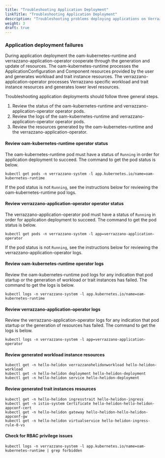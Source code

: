 ```yaml
---
title: "Troubleshooting Application Deployment"
linkTitle: "Troubleshooting Application Deployment"
description: "Troubleshooting problems deploying applications on Verrazzano"
weight: 3
draft: true
---
```

### Application deployment failures
During application deployment the oam-kubernetes-runtime and verrazzano-application-operator cooperate through the generation and update of resources.
The oam-kubernetes-runtime processes the ApplicationConfiguration and Component resources provided by the user and generates workload and trait instance resources.
The verrazzano-application-operator processes Verrazzano specific workload and trait instance resources and generates lower level resources.

Troubleshooting application deployments should follow three general steps.
1. Review the status of the oam-kubernetes-runtime and verrazzano-application-operator operator pods.
2. Review the logs of the oam-kubernetes-runtime and verrazzano-application-operator operator pods.
3. Review the resources generated by the oam-kubernetes-runtime and the verrazzano-application-operator.

#### Review oam-kubernetes-runtime operator status
The oam-kubernetes-runtime pod must have a status of `Running` in order for application deployment to succeed.
The command to get the pod status is below.
```shell
kubectl get pods -n verrazzano-system -l app.kubernetes.io/name=oam-kubernetes-runtime
```
If the pod status is not `Running`, see the instructions below for reviewing the oam-kubernetes-runtime pod logs.

#### Review verrazzano-application-operator operator status
The verrazzano-application-operator pod must have a status of `Running` in order for application deployment to succeed.
The command to get the pod status is below.
```shell
kubectl get pods -n verrazzano-system -l app=verrazzano-application-operator
```
If the pod status is not `Running`, see the instructions below for reviewing the verrazzano-application-operator logs.

#### Review oam-kubernetes-runtime operator logs
Review the oam-kubernetes-runtime pod logs for any indication that pod startup or the generation of workload or trait instances has failed.
The command to get the logs is below.
```shell
kubectl logs -n verrazzano-system -l app.kubernetes.io/name=oam-kubernetes-runtime
```

#### Review verrazzano-application-operator logs
Review the verrazzano-application-operator logs for any indication that pod startup or the generation of resources has failed.
The command to get the logs is below.
```shell
kubectl logs -n verrazzano-system -l app=verrazzano-application-operator
```

#### Review generated workload instance resources
```shell
kubectl get -n hello-helidon verrazzanohelidonworkload hello-helidon-workload
kubectl get -n hello-helidon deployment hello-helidon-deployment
kubectl get -n hello-helidon service hello-helidon-deployment
```

#### Review generated trait instances resources
```shell
kubectl get -n hello-helidon ingresstrait hello-helidon-ingress
kubectl get -n istio-system Certificate hello-helidon-hello-helidon-appconf-cert
kubectl get -n hello-helidon gateway hello-helidon-hello-helidon-appconf-gw
kubectl get -n hello-helidon virtualservice hello-helidon-ingress-rule-0-vs
```

#### Check for RBAC privilege issues
```shell
kubectl logs -n verrazzano-system -l app.kubernetes.io/name=oam-kubernetes-runtime | grep forbidden
```
